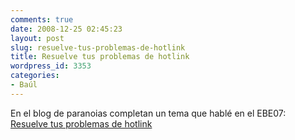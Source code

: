 ```yaml
---
comments: true
date: 2008-12-25 02:45:23
layout: post
slug: resuelve-tus-problemas-de-hotlink
title: Resuelve tus problemas de hotlink
wordpress_id: 3353
categories:
- Baúl
---
```


En el blog de paranoias completan un tema que hablé en el EBE07: [Resuelve tus problemas de hotlink](http://www.paranoias.es/resuelve-tus-problemas-de-hotlink/)
